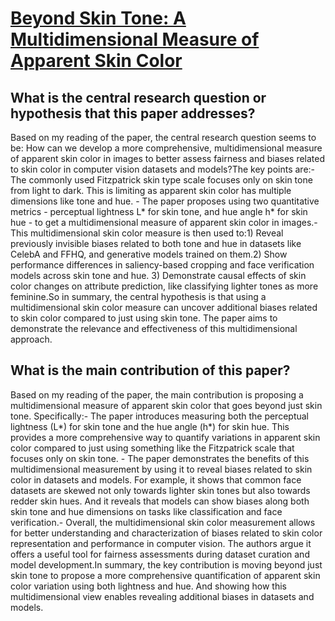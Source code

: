 # [Beyond Skin Tone: A Multidimensional Measure of Apparent Skin Color](https://arxiv.org/abs/2309.05148)

## What is the central research question or hypothesis that this paper addresses?

Based on my reading of the paper, the central research question seems to be: How can we develop a more comprehensive, multidimensional measure of apparent skin color in images to better assess fairness and biases related to skin color in computer vision datasets and models?The key points are:- The commonly used Fitzpatrick skin type scale focuses only on skin tone from light to dark. This is limiting as apparent skin color has multiple dimensions like tone and hue. - The paper proposes using two quantitative metrics - perceptual lightness L* for skin tone, and hue angle h* for skin hue - to get a multidimensional measure of apparent skin color in images.- This multidimensional skin color measure is then used to:1) Reveal previously invisible biases related to both tone and hue in datasets like CelebA and FFHQ, and generative models trained on them.2) Show performance differences in saliency-based cropping and face verification models across skin tone and hue. 3) Demonstrate causal effects of skin color changes on attribute prediction, like classifying lighter tones as more feminine.So in summary, the central hypothesis is that using a multidimensional skin color measure can uncover additional biases related to skin color compared to just using skin tone. The paper aims to demonstrate the relevance and effectiveness of this multidimensional approach.


## What is the main contribution of this paper?

Based on my reading of the paper, the main contribution is proposing a multidimensional measure of apparent skin color that goes beyond just skin tone. Specifically:- The paper introduces measuring both the perceptual lightness (L*) for skin tone and the hue angle (h*) for skin hue. This provides a more comprehensive way to quantify variations in apparent skin color compared to just using something like the Fitzpatrick scale that focuses only on skin tone. - The paper demonstrates the benefits of this multidimensional measurement by using it to reveal biases related to skin color in datasets and models. For example, it shows that common face datasets are skewed not only towards lighter skin tones but also towards redder skin hues. And it reveals that models can show biases along both skin tone and hue dimensions on tasks like classification and face verification.- Overall, the multidimensional skin color measurement allows for better understanding and characterization of biases related to skin color representation and performance in computer vision. The authors argue it offers a useful tool for fairness assessments during dataset curation and model development.In summary, the key contribution is moving beyond just skin tone to propose a more comprehensive quantification of apparent skin color variation using both lightness and hue. And showing how this multidimensional view enables revealing additional biases in datasets and models.
